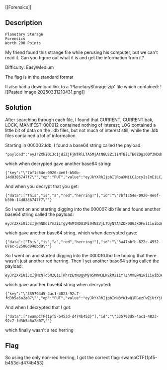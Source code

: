 [[Forensics]]

## Description

```
Planetary Storage
Forensics
Worth 200 Points
```


My friend found this strange file while perusing his computer, but we can't read it. Can you figure out what it is and get the information from it?

Difficulty: Easy/Medium

The flag is in the standard format

It also had a download link to a 'PlanetaryStorage.zip' file which contained:
![[Pasted image 20250331210431.png]]

## Solution

After searching through each file, I found that CURRENT, CURRENT.bak, LOCK, MANIFEST-000012 contained nothing of interest; LOG contained a little bit of data on the .ldb files, but not much of interest still; while the .ldb files contained a lot of information.

Starting in 000002.ldb, I found a base64 string called the payload:

```
"payload":"eyJrZXkiOiJcIjdiZjFjNTRlLTA5MjAtNGU2Zi1iNTBiLTE0ZDgzODY3NDdmN1wiIiwib3AiOiJQVVQiLCJ2YWx1ZSI6ImV5SmtZWFJoSWpwYklsUm9hWE1pTENKcGN5SXNJbUVpTENKeVpXUWlMQ0pvWlhKeWFXNW5JU0pkTENKcFpDSTZJbHdpTjJKbU1XTTFOR1V0TURreU1DMDBaVFptTFdJMU1HSXRNVFJrT0RNNE5qYzBOMlkzWENJaWZRPT0ifQ=="
```

which when decrypted gave another base64 string:

```
{"key":"\"7bf1c54e-0920-4e6f-b50b-14d8386747f7\"","op":"PUT","value":"eyJkYXRhIjpbIlRoaXMiLCJpcyIsImEiLCJyZWQiLCJoZXJyaW5nISJdLCJpZCI6IlwiN2JmMWM1NGUtMDkyMC00ZTZmLWI1MGItMTRkODM4Njc0N2Y3XCIifQ=="}
```

And when you decrypt that you get:

```
{"data":["This","is","a","red","herring!"],"id":"\"7bf1c54e-0920-4e6f-b50b-14d8386747f7\""}
```

So I went on and starting digging into the 000007.ldb file and found another base64 string called the payload:

```
eyJrZXkiOiJcIjNhNDdiYmZiLTgyMmMtNDU1Mi04N2VjLTUyNTA4ZDk0OGJkOFwiIiwib3AiOiJQVVQiLCJ2YWx1ZSI6ImV5SmtZWFJoSWpwYklsUm9hWE1pTENKcGN5SXNJbUVpTENKeVpXUWlMQ0pvWlhKeWFXNW5JU0pkTENKcFpDSTZJbHdpTTJFME4ySmlabUl0T0RJeVl5MDBOVFV5TFRnM1pXTXROVEkxTURoa09UUTRZbVE0WENJaWZRPT0ifQ==
```

which gave another base64 string, which when decrypted gave:

```
{"data":["This","is","a","red","herring!"],"id":"\"3a47bbfb-822c-4552-87ec-52508d948bd8\""}
```

So I went on and started digging into the 000010.lbd file hoping that there wasn't just another red herring. Then I yet another base64 string called the payload:

```
eyJrZXkiOiJcIjMzNTc5M2Q1LTRhYzEtNDgyMy05MmM3LWZkM2I1YTZhMmEwN1wiIiwib3AiOiJQVVQiLCJ2YWx1ZSI6ImV5SmtZWFJoSWpwYkluTjNZVzF3UTFSR2V6RndaalV0WWpRMU0yUXRaRFEzTkdJME5UTjlJbDBzSW1sa0lqb2lYQ0l6TXpVM09UTmtOUzAwWVdNeExUUTRNak10T1RKak55MW1aRE5pTldFMllUSmhNRGRjSWlKOSJ9
```

which gave another base64 string when decrypted:

```
{"key":"\"335793d5-4ac1-4823-92c7-fd3b5a6a2a07\"","op":"PUT","value":"eyJkYXRhIjpbInN3YW1wQ1RGezFwZjUtYjQ1M2QtZDQ3NGI0NTN9Il0sImlkIjoiXCIzMzU3OTNkNS00YWMxLTQ4MjMtOTJjNy1mZDNiNWE2YTJhMDdcIiJ9"}
```

And when I decrypted that I got:

```
{"data":["swampCTF{1pf5-b453d-d474b453}"],"id":"\"335793d5-4ac1-4823-92c7-fd3b5a6a2a07\""}
```

which finally wasn't a red herring
## Flag

So using the only non-red herring, I got the correct flag:
swampCTF{1pf5-b453d-d474b453}